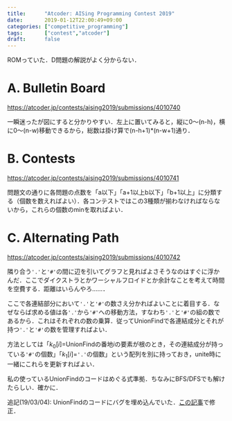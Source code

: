 ```yaml
---
title:      "Atcoder: AISing Programming Contest 2019"
date:       2019-01-12T22:00:49+09:00
categories: ["competitive_programming"]
tags:       ["contest","atcoder"]
draft:      false
---
```


ROMっていた．D問題の解説がよく分からない．

<!--more-->

# A. Bulletin Board

https://atcoder.jp/contests/aising2019/submissions/4010740

一瞬迷ったが図にすると分かりやすい．左上に置いてみると，縦に0～(n-h)，横に0～(n-w)移動できるから，総数は掛け算で(n-h+1)*(n-w+1)通り．

# B. Contests

https://atcoder.jp/contests/aising2019/submissions/4010741

問題文の通りに各問題の点数を「a以下」「a+1以上b以下」「b+1以上」に分類する（個数を数えればよい）．各コンテストではこの3種類が揃わなければならないから，これらの個数のminを取ればよい．

# C. Alternating Path

https://atcoder.jp/contests/aising2019/submissions/4010742

隣り合う`'.'`と`'#'`の間に辺を引いてグラフと見ればよさそうなのはすぐに浮かんだ．ここでダイクストラとかワーシャルフロイドとか余計なことを考えて時間を空費する．距離はいらんやろ……．

ここで各連結部分において`'.'`と`'#'`の数さえ分かればよいことに着目する．なぜならば求める値は各`'.'`から`'#'`への移動方法，すなわち`'.'`と`'#'`の組の数であるから．これはそれぞれの数の乗算．従ってUnionFindで各連結成分とそれが持つ`'.'`と`'#'`の数を管理すればよい．

方法としては「$k_0[i]$=UnionFindの番地$i$の要素が根のとき，その連結成分が持っている`'#'`の個数」「$k_1[i]$=`'.'`の個数」という配列を別に持っておき，unite時に一緒にこれらを更新すればよい．

私の使っているUnionFindのコードはめぐる式準拠．ちなみにBFS/DFSでも解けたらしい．確かに．

追記(19/03/04): UnionFindのコードにバグを埋め込んでいた．[この記事](/posts/abc120)で修正．




